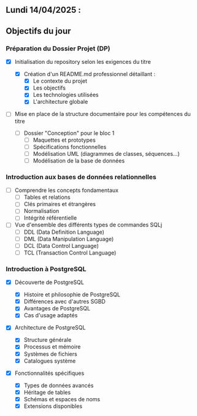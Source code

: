 ## Lundi 14/04/2025 :

## Objectifs du jour

### Préparation du Dossier Projet (DP)

- [x] Initialisation du repository selon les exigences du titre

  - [x] Création d'un README.md professionnel détaillant :
    - [x] Le contexte du projet
    - [x] Les objectifs
    - [x] Les technologies utilisées
    - [x] L'architecture globale

- [ ] Mise en place de la structure documentaire pour les compétences du titre
  - [ ] Dossier "Conception" pour le bloc 1
    - [ ] Maquettes et prototypes
    - [ ] Spécifications fonctionnelles
    - [ ] Modélisation UML (diagrammes de classes, séquences...)
    - [ ] Modélisation de la base de données

### Introduction aux bases de données relationnelles

- [ ] Comprendre les concepts fondamentaux
  - [ ] Tables et relations
  - [ ] Clés primaires et étrangères
  - [ ] Normalisation
  - [ ] Intégrité référentielle
- [ ] Vue d'ensemble des différents types de commandes SQLj
  - [ ] DDL (Data Definition Language)
  - [ ] DML (Data Manipulation Language)
  - [ ] DCL (Data Control Language)
  - [ ] TCL (Transaction Control Language)

### Introduction à PostgreSQL

- [x] Découverte de PostgreSQL

  - [x] Histoire et philosophie de PostgreSQL
  - [x] Différences avec d'autres SGBD
  - [x] Avantages de PostgreSQL
  - [x] Cas d'usage adaptés

- [x] Architecture de PostgreSQL

  - [x] Structure générale
  - [x] Processus et mémoire
  - [x] Systèmes de fichiers
  - [x] Catalogues système

- [x] Fonctionnalités spécifiques
  - [x] Types de données avancés
  - [x] Héritage de tables
  - [x] Schémas et espaces de noms
  - [x] Extensions disponibles

